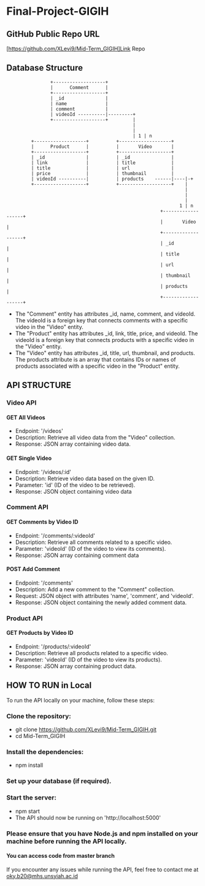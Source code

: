 # Final-Project-GIGIH

## GitHub Public Repo URL
[https://github.com/XLevi9/Mid-Term_GIGIH]Link Repo

## Database Structure
                    +-------------------+
                    |      Comment      |
                    +-------------------+
                    | _id               |
                    | name              |
                    | comment           |
                    | videoId ----------|---------+
                    +-------------------+         |
                                                  |
                                                  |
                                                  | 1 | n
             +-------------------+          +-------------------+
             |      Product      |          |       Video       |
             +-------------------+          +-------------------+
             | _id               |          | _id               |
             | link              |          | title             |
             | title             |          | url               |
             | price             |          | thumbnail         |
             | videoId ----------|          | products    ------|----|-+
             +-------------------+          +-------------------+    |
                                                                     |
                                                                     |
                                                                     |
                                                                   1 | n
                                                            +-------------------+
                                                            |       Video       |
                                                            +-------------------+
                                                            | _id               |
                                                            | title             |
                                                            | url               |
                                                            | thumbnail         |
                                                            | products          |
                                                            +-------------------+

- The "Comment" entity has attributes _id, name, comment, and videoId. The videoId is a foreign key that connects comments with a specific video in the "Video" entity.
- The "Product" entity has attributes _id, link, title, price, and videoId. The videoId is a foreign key that connects products with a specific video in the "Video" entity.
- The "Video" entity has attributes _id, title, url, thumbnail, and products. The products attribute is an array that contains IDs or names of products associated with a specific video in the "Product" entity.


## API STRUCTURE 
### Video API
#### GET All Videos
- Endpoint: '/videos'
- Description: Retrieve all video data from the "Video" collection.
- Response: JSON array containing video data.

#### GET Single Video
- Endpoint: '/videos/:id'
- Description: Retrieve video data based on the given ID.
- Parameter: 'id' (ID of the video to be retrieved).
- Response: JSON object containing video data

### Comment API
#### GET Comments by Video ID
- Endpoint: '/comments/:videoId'
- Description: Retrieve all comments related to a specific video.
- Parameter: 'videoId' (ID of the video to view its comments).
- Response: JSON array containing comment data

#### POST Add Comment
- Endpoint: '/comments'
- Description: Add a new comment to the "Comment" collection.
- Request: JSON object with attributes 'name', 'comment', and 'videoId'.
- Response: JSON object containing the newly added comment data.

### Product API
#### GET Products by Video ID
- Endpoint: '/products/:videoId'
- Description: Retrieve all products related to a specific video.
- Parameter: 'videoId' (ID of the video to view its products).
- Response: JSON array containing product data.

## HOW TO RUN in Local
To run the API locally on your machine, follow these steps:

### Clone the repository:
- git clone https://github.com/XLevi9/Mid-Term_GIGIH.git
- cd Mid-Term_GIGIH
### Install the dependencies:
- npm install
### Set up your database (if required).
### Start the server:
- npm start
- The API should now be running on 'http://localhost:5000'
### Please ensure that you have Node.js and npm installed on your machine before running the API locally.

#### You can access code from master branch
If you encounter any issues while running the API, feel free to contact me at 
oky.b20@mhs.unsyiah.ac.id
